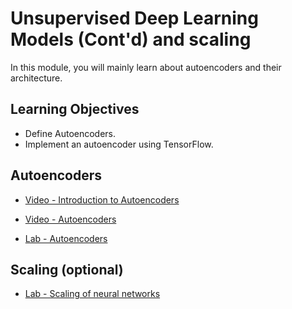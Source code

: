 # Unsupervised Deep Learning Models (Cont'd) and scaling

In this module, you will mainly learn about autoencoders and their architecture.

## Learning Objectives


- Define Autoencoders.
- Implement an autoencoder using TensorFlow.

## Autoencoders

- [Video - Introduction to Autoencoders](https://www.coursera.org/learn/building-deep-learning-models-with-tensorflow/lecture/OKCAh/introduction-to-autoencoders)

- [Video - Autoencoders](https://www.coursera.org/learn/building-deep-learning-models-with-tensorflow/lecture/1U4L3/autoencoders)

- [Lab - Autoencoders](./Labs/labs_ML0120EN-5.1-Review-Autoencoders.ipynb)

## Scaling (optional)

- [Lab - Scaling of neural networks](./Labs/labs_DL0120EN_6_1_tensor_flow_scaling_cpu_gpu.ipynb)